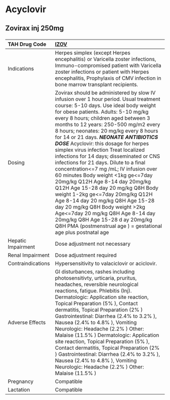 # Acyclovir

## Zovirax inj 250mg

##### 

| TAH Drug Code      | [IZOV](https://www.tahsda.org.tw/drugs/hissearch.php?drug_code=IZOV)                                                                                                                                                                                                                                                                                                                                                                                                                                                                                                                                                                                                                                                                                                                                                                                                                                                                 |
|:-------------------|:-------------------------------------------------------------------------------------------------------------------------------------------------------------------------------------------------------------------------------------------------------------------------------------------------------------------------------------------------------------------------------------------------------------------------------------------------------------------------------------------------------------------------------------------------------------------------------------------------------------------------------------------------------------------------------------------------------------------------------------------------------------------------------------------------------------------------------------------------------------------------------------------------------------------------------------|
| Indications        | Herpes simplex (except Herpes encephalitis) or Varicella zoster infections, Immuno-compromised patient with Varicella zoster infections or patient with Herpes encephalitis, Prophylaxis of CMV infection in bone marrow transplant recipients.                                                                                                                                                                                                                                                                                                                                                                                                                                                                                                                                                                                                                                                                                      |
| Dosing             | Zovirax should be administered by slow IV infusion over 1 hour period. Usual treatment course: 5-10 days. Use ideal body weight for obese patients. Adults: 5-10 mg/kg every 8 hours; children aged between 3 months to 12 years: 250-500 mg/m2 every 8 hours; neonates: 20 mg/kg every 8 hours for 14 or 21 days. *****NEONATE ANTIBIOTICS DOSE***** Acyclovir: this dosage for herpes simplex virus infection Treat localized infections for 14 days; disseminated or CNS infections for 21 days. Dilute to a final concentration<=7 mg /mL; IV infusion over 60 minutes Body weight <1kg ge<=7day 20mg/kg Q12H  Age 8-14 day 20mg/kg Q12H  Age 15-28 day  20 mg/kg Q8H Body weight 1-2kg ge<=7day 20mg/kg Q12H  Age 8-14 day 20 mg/kg Q8H  Age 15-28 day 20 mg/kg Q8H Body weight >2kg Age<=7day 20 mg/kg Q8H  Age 8-14 day 20mg/kg Q8H  Age 15-28 d ay 20mg/kg Q8H PMA (postmenstrual age ) = gestational age plus postnatal age |
| Hepatic Impairment | Dose adjustment not necessary                                                                                                                                                                                                                                                                                                                                                                                                                                                                                                                                                                                                                                                                                                                                                                                                                                                                                                        |
| Renal Impairment   | Dose adjustment required                                                                                                                                                                                                                                                                                                                                                                                                                                                                                                                                                                                                                                                                                                                                                                                                                                                                                                             |
| Contraindications  | Hypersensitivity to valaciclovir or aciclovir.                                                                                                                                                                                                                                                                                                                                                                                                                                                                                                                                                                                                                                                                                                                                                                                                                                                                                       |
| Adverse Effects    | GI disturbances, rashes including photosensitivty, urticaria, pruritus, headaches, reversible neurological reactions, fatigue. Phlebitis (Inj). Dermatologic: Application site reaction, Topical Preparation (5% ), Contact dermatitis, Topical Preparation (2% ) Gastrointestinal: Diarrhea (2.4% to 3.2% ), Nausea (2.4% to 4.8% ), Vomiting Neurologic: Headache (2.2% ) Other: Malaise (11.5% ) Dermatologic: Application site reaction, Topical Preparation (5% ), Contact dermatitis, Topical Preparation (2% ) Gastrointestinal: Diarrhea (2.4% to 3.2% ), Nausea (2.4% to 4.8% ), Vomiting Neurologic: Headache (2.2% ) Other: Malaise (11.5% )                                                                                                                                                                                                                                                                              |
| Pregnancy          | Compatible                                                                                                                                                                                                                                                                                                                                                                                                                                                                                                                                                                                                                                                                                                                                                                                                                                                                                                                           |
| Lactation          | Compatible                                                                                                                                                                                                                                                                                                                                                                                                                                                                                                                                                                                                                                                                                                                                                                                                                                                                                                                           |

